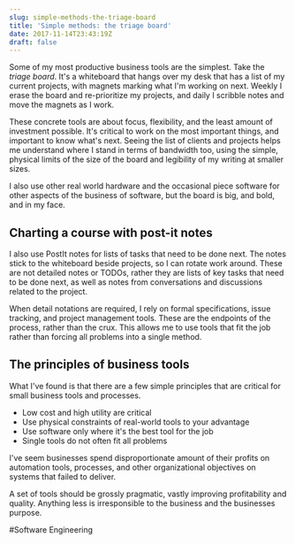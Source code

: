 ```yaml
---
slug: simple-methods-the-triage-board
title: 'Simple methods: the triage board'
date: 2017-11-14T23:43:19Z
draft: false
---
```


Some of my most productive business tools are the simplest. Take the *triage board*. It's a whiteboard that hangs over my desk that has a list of my current projects, with magnets marking what I'm working on next. Weekly I erase the board and re-prioritize my projects, and daily I scribble notes and move the magnets as I work.

These concrete tools are about focus, flexibility, and the least amount of investment possible. It's critical to work on the most important things, and important to know what's next. Seeing the list of clients and projects helps me understand where I stand in terms of bandwidth too, using the simple, physical limits of the size of the board and legibility of my writing at smaller sizes.

I also use other real world hardware and the occasional piece software for other aspects of the business of software, but the board is big, and bold, and in my face.

## Charting a course with post-it notes

I also use PostIt notes for lists of tasks that need to be done next. The notes stick to the whiteboard beside projects, so I can rotate work around. These are not detailed notes or TODOs, rather they are lists of key tasks that need to be done next, as well as notes from conversations and discussions related to the project.

When detail notations are required, I rely on formal specifications, issue tracking, and project management tools. These are the endpoints of the process, rather than the crux. This allows me to use tools that fit the job rather than forcing all problems into a single method.

## The principles of business tools

What I've found is that there are a few simple principles that are critical for small business tools and processes.

- Low cost and high utility are critical
- Use physical constraints of real-world tools to your advantage
- Use software only where it's the best tool for the job
- Single tools do not often fit all problems

I've seem businesses spend disproportionate amount of their profits on automation tools, processes, and other organizational objectives on systems that failed to deliver.

A set of tools should be grossly pragmatic, vastly improving profitability and quality. Anything less is irresponsible to the business and the businesses purpose.

#Software Engineering
